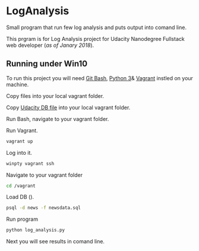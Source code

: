 # LogAnalysis

Small program that run few log analysis and puts output into comand line.

This prgram is for Log Analysis project for Udacity Nanodegree Fullstack web developer (*as of Janary 2018*).

## Running under Win10

To run this project you will need 
[Git Bash](https://git-scm.com/), 
[Python 3](https://www.python.org/)& 
[Vagrant](https://www.vagrantup.com/) 
instled on your machine.

Copy files into your local vagrant folder.

Copy [Udacity DB file](https://d17h27t6h515a5.cloudfront.net/topher/2016/August/57b5f748_newsdata/newsdata.zip) into your local vagrant folder.

Run Bash, navigate to your vagrant folder. 

Run Vagrant. 
```bash
vagrant up
```

Log into it.
```bash
winpty vagrant ssh
```

Navigate to your vagrant folder
```bash
cd /vagrant
```

Load DB ().
```bash
psql -d news -f newsdata.sql
```

Run program
```bash
python log_analysis.py
```

Next you will see results in comand line.
